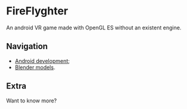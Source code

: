 # FireFlyghter

An android VR game made with OpenGL ES without an existent engine.

## Navigation
* [Android development](https://github.com/AraujoJordan/FireFlighter/tree/Refactor/Application);
* [Blender models](https://github.com/AraujoJordan/FireFlighter/tree/Refactor/Models).

## Extra

Want to know more? <Add website>
